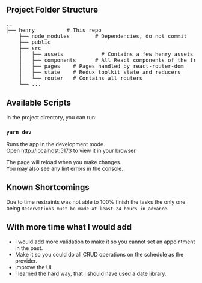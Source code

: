 ## Project Folder Structure
<pre>
..
├── henry          # This repo
    ├── node_modules        # Dependencies, do not commit
    ├── public          
    ├── src 
    │   ├── assets            # Contains a few henry assets
    │   ├── components      # All React components of the frontend, add new components (pages or other rendered objects) here
    │   ├── pages    # Pages handled by react-router-dom
    │   ├── state    # Redux toolkit state and reducers
    │   └── router   # Contains all routers
    └── ...
</pre>

## Available Scripts

In the project directory, you can run:

### `yarn dev`

Runs the app in the development mode.\
Open [http://localhost:5173](http://localhost:5173) to view it in your browser.

The page will reload when you make changes.\
You may also see any lint errors in the console.

## Known Shortcomings

Due to time restraints was not able to 100% finish the tasks the only one being `Reservations must be made at least 24 hours in advance`.

## With more time what I would add
- I would add more validation to make it so you cannot set an appointment in the past.
- Make it so you could do all CRUD operations on the schedule as the provider.
- Improve the UI
- I learned the hard way, that I should have used a date library. 
